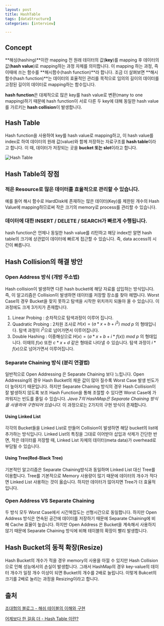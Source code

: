 ```yaml
---
layout: post
title: HashTable
tags: [dataStructure]
categories: [interview]

---
```


## Concept

**해싱(hashing)**이란 mapping 전 원래 데이터의 값(**key**)를 mapping 후 데이터의 값(**hash value**)로 mapping하는 과정 자체를 의미합니다. 이 mapping 하는 과정, 즉 이때에 쓰는 함수를 **해시함수(hash function)**라 합니다. 조금 더 살펴보면 **해시함수(hash function)**는 데이터의 효율적인 관리를 목적으로 임의의 길이의 데이터를 고정된 길이의 데이터로 mapping하는 함수입니다.

**hash function**은 대체적으로 많은 key를 hash value로 변환(many to one mapping)하기 때문에 hash function이 서로 다른 두 key에 대해 동일한 hash value를 가르키는 **hash collision**이 발생합니다.

## Hash Table

Hash function을 사용하여 key를 hash value로 mapping하고, 이 hash value를 index로 하여 데이터의 원래 값(value)와 함께 저장하는 자료구조를 **hash table**이라고 합니다. 이 때, 데이터가 저장되는 곳을 **bucket 또는 slot**이라고 합니다. 

![Hash Table](https://nephelai.github.io/images/posts/hashtable.jpg)

## Hash Table의 장점

### 적은 Resource로 많은 데이터를 효율적으로 관리할 수 있습니다.

예를 들어 해시 함수로 HardDisk에 존재하는 많은 데이터(Key)를  제한된 개수의 Hash Value에 mapping하므로써 작은 크기의 memory로 process를 관리할 수 있습니다.

### 데이터에 대한 INSERT / DELETE / SEARCH가 빠르게 수행됩니다.

hash function은 언제나 동일한 hash value를 리턴하고 해당 index만 알면 hash table의 크기에 상관없이 데이터에 빠르게 접근할 수 있습니다. 즉, data access의 시간이 빠릅니다.

## Hash Collision의 해결 방안

### Open  Address 방식 (개방 주소법)

Hash collision이 발생하면 다른 hash bucket에 해당 자료를 삽입하는 방식입니다. 즉, 이 알고리즘은 Collision이 발생하면 데이터를 저장할 장소를 찾아 헤맵니다. Worst Case의 경우 Bucket을 찾지 못하고 탐색을 시작한 위치까지 되돌아 올 수 있습니다. 이 과정에도 크게 3가지가 존재합니다.

1. Linear Probing : 순차적으로 탐색과정이 이루어 집니다.
2. Quadratic Probing : 2차원 조사로 $H(x) = (a*x + b + i^2)$ $mod$ $p$ 의 형태입니다. 탐색 과정이 $i^2$으로 넘어가면서 이루어집니다.
3. Double Hashing : 이중해싱으로 $H(x) = (a*x + b + i*f(x))$ $mod$ $p$  의 형태입니다. 이때의 $f(x)$ 또한 $c*x + d$ 같은 형태로 나타낼 수 있습니다.  탐색 과정이 $i*f(x)$으로 넘어가면서 이루어집니다.

### Separate Chaining 방식 (분리 연결법)

일반적으로 Open Addressing 은 Separate Chaining 보다 느립니다. Open Addressing의 경우 Hash Bucket의 채운 값이 많아 질수록 Worst Case 발생 빈도가 더 높아지기 때문입니다. 하지만 Separate Chaining 방식의 경우 Hash Collision이 잘 발생하지 않도록 보조 Hash Function을 통해 조절할 수 있다면 Worst Case에 가까워지는 빈도를 줄일 수 있습니다. *Java 7의 HashMap은 Separate Chaining 방식을 사용하여 구현되어 있습니다.* 이 과정으로는 2가지의 구현 방식이 존재합니다.

#### Using Linked List

각각의 Bucket들을 Linked List로 만들어 Collision이 발생하면 해당 bucket의 list에 추가하는 방식입니다. Linked List의 특징을 그대로 이어받아 삽입과 삭제가 간단한 반면, 작은 데이터를 저장할 때, Linked List 자체의 데이터(meta data)가 overhead로 부담될 수 있습니다.

#### Using Tree(Red-Black Tree)

기본적인 알고리즘은 Separate Chaining방식과 동일하며 Linked List 대신 Tree를 이용합니다. Tree를 기본적으로 Memory 사용량이 많기 때문에 데이터의 개수가 적다면 Linked List 사용하는 것이 옳습니다. 하지만 데이터가 많아지면 Tree가 더 효율적입니다.

### Open Address VS Separate Chaining

두 방식 모두 Worst Case에서 시간복잡도는 선형시간으로 동일합니다. 하지만 Open Address 방식은 연속된 공간에 데이터를 저장하기 때문에 Separate Chaining에 비해 Cache 효율이 높습니다. 하지만 Open Address 은 Bucket을 계속해서 사용하지 않기 때문에 Separate Chaining 방식에 비해 테이블의 확장이 빨리 발생합니다.

## Hash Bucket의 동적 확장(Resize)

Hash Bucket의 개수가 적을 경우 memory의 사용을 아낄 수 있지만 Hash Collision으로 인해 성능에서의 손실이 발생합니다. 그래서 HashMap의 경우 key-value의 데이터 개수가 일정 개수 이상이 되면 Bucket의 개수를 2배로 늘립니다. 이렇게 Bukcet의 크기를 2배로 늘리는 과정을 Resizing이라고 합니다.

## 출처

[조대협의 블로그 - 해쉬 테이블의 이해와 구현](https://bcho.tistory.com/1072)

[어제보다 한 걸음 더 - Hash Table 이란?](https://k39335.tistory.com/18)